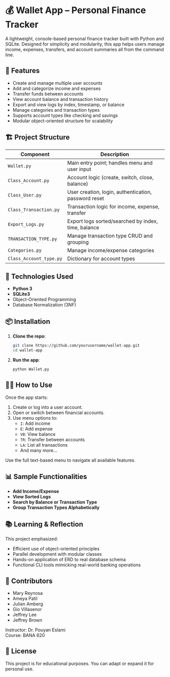 # 💰 Wallet App – Personal Finance Tracker

A lightweight, console-based personal finance tracker built with Python and SQLite. Designed for simplicity and modularity, this app helps users manage income, expenses, transfers, and account summaries all from the command line.

## 🚀 Features

- Create and manage multiple user accounts
- Add and categorize income and expenses
- Transfer funds between accounts
- View account balance and transaction history
- Export and view logs by index, timestamp, or balance
- Manage categories and transaction types
- Supports account types like checking and savings
- Modular object-oriented structure for scalability

## 🏗️ Project Structure

| Component         | Description                                         |
|------------------|-----------------------------------------------------|
| `Wallet.py`       | Main entry point; handles menu and user input      |
| `Class_Account.py`| Account logic (create, switch, close, balance)     |
| `Class_User.py`   | User creation, login, authentication, password reset |
| `Class_Transaction.py` | Transaction logic for income, expense, transfer |
| `Export_Logs.py`  | Export logs sorted/searched by index, time, balance |
| `TRANSACTION_TYPE.py` | Manage transaction type CRUD and grouping      |
| `Categories.py`   | Manage income/expense categories                   |
| `Class_Account_type.py` | Dictionary for account types            |

## 🧱 Technologies Used

- **Python 3**
- **SQLite3**
- Object-Oriented Programming
- Database Normalization (3NF)

## 📦 Installation

1. **Clone the repo**:
   ```bash
   git clone https://github.com/yourusername/wallet-app.git
   cd wallet-app
   ```

2. **Run the app**:
   ```bash
   python Wallet.py
   ```

## 🧑‍💻 How to Use

Once the app starts:

1. Create or log into a user account.
2. Open or switch between financial accounts.
3. Use menu options to:
   - `I`: Add income
   - `E`: Add expense
   - `VB`: View balance
   - `TR`: Transfer between accounts
   - `LA`: List all transactions
   - And many more...

Use the full text-based menu to navigate all available features.

## 📊 Sample Functionalities

- **Add Income/Expense**
- **View Sorted Logs**
- **Search by Balance or Transaction Type**
- **Group Transaction Types Alphabetically**

## 📚 Learning & Reflection

This project emphasized:
- Efficient use of object-oriented principles
- Parallel development with modular classes
- Hands-on application of ERD to real database schema
- Functional CLI tools mimicking real-world banking operations

## 🤝 Contributors

- Mary Reynosa  
- Ameya Patil  
- Julian Amberg  
- Gio Villasenor  
- Jeffrey Lee  
- Jeffrey Brown

Instructor: Dr. Pouyan Eslami  
Course: BANA 620

## 📄 License

This project is for educational purposes. You can adapt or expand it for personal use.
